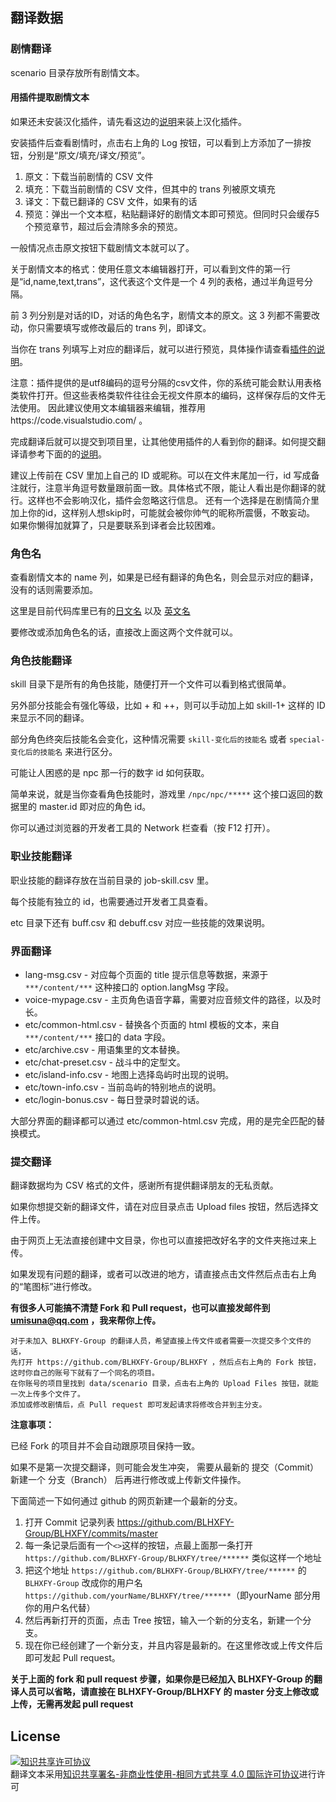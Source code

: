 ## 翻译数据

### 剧情翻译
scenario 目录存放所有剧情文本。

#### 用插件提取剧情文本
如果还未安装汉化插件，请先看这边的[说明](https://github.com/biuuu/BLHXFY/blob/master/src/README.md)来装上汉化插件。

安装插件后查看剧情时，点击右上角的 Log 按钮，可以看到上方添加了一排按钮，分别是“原文/填充/译文/预览”。

1. 原文：下载当前剧情的 CSV 文件
2. 填充：下载当前剧情的 CSV 文件，但其中的 trans 列被原文填充
3. 译文：下载已翻译的 CSV 文件，如果有的话
4. 预览：弹出一个文本框，粘贴翻译好的剧情文本即可预览。但同时只会缓存5个预览章节，超过后会清除多余的预览。

一般情况点击原文按钮下载剧情文本就可以了。

关于剧情文本的格式：使用任意文本编辑器打开，可以看到文件的第一行是“id,name,text,trans”，这代表这个文件是一个 4 列的表格，通过半角逗号分隔。

前 3 列分别是对话的ID，对话的角色名字，剧情文本的原文。这 3 列都不需要改动，你只需要填写或修改最后的 trans 列，即译文。

当你在 trans 列填写上对应的翻译后，就可以进行预览，具体操作请查看[插件的说明](https://github.com/biuuu/BLHXFY/blob/master/src/README.md)。

注意：插件提供的是utf8编码的逗号分隔的csv文件，你的系统可能会默认用表格类软件打开。但这些表格类软件往往会无视文件原本的编码，这样保存后的文件无法使用。
因此建议使用文本编辑器来编辑，推荐用https://code.visualstudio.com/ 。

完成翻译后就可以提交到项目里，让其他使用插件的人看到你的翻译。如何提交翻译请参考下面的的[说明](#提交翻译)。

  建议上传前在 CSV 里加上自己的 ID 或昵称。可以在文件末尾加一行，id 写成备注就行，注意半角逗号数量跟前面一致。具体格式不限，能让人看出是你翻译的就行。这样也不会影响汉化，插件会忽略这行信息。
  还有一个选择是在剧情简介里加上你的id，这样别人想skip时，可能就会被你帅气的昵称所震慑，不敢妄动。
  如果你懒得加就算了，只是要联系到译者会比较困难。

### 角色名
查看剧情文本的 name 列，如果是已经有翻译的角色名，则会显示对应的翻译，没有的话则需要添加。

这里是目前代码库里已有的[日文名](https://github.com/BLHXFY-Group/BLHXFY/blob/master/data/npc-name-jp.csv) 以及 [英文名](https://github.com/BLHXFY-Group/BLHXFY/blob/master/data/npc-name-en.csv)

要修改或添加角色名的话，直接改上面这两个文件就可以。

### 角色技能翻译
skill 目录下是所有的角色技能，随便打开一个文件可以看到格式很简单。

另外部分技能会有强化等级，比如 + 和 ++，则可以手动加上如 skill-1+ 这样的 ID 来显示不同的翻译。

部分角色终突后技能名会变化，这种情况需要 `skill-变化后的技能名` 或者 `special-变化后的技能名` 来进行区分。

可能让人困惑的是 npc 那一行的数字 id 如何获取。

简单来说，就是当你查看角色技能时，游戏里 `/npc/npc/*****` 这个接口返回的数据里的 master.id 即对应的角色 id。

你可以通过浏览器的开发者工具的 Network 栏查看（按 F12 打开）。

### 职业技能翻译
职业技能的翻译存放在当前目录的 job-skill.csv 里。

每个技能有独立的 id，也需要通过开发者工具查看。

etc 目录下还有 buff.csv 和 debuff.csv 对应一些技能的效果说明。

### 界面翻译

* lang-msg.csv - 对应每个页面的 title 提示信息等数据，来源于 `***/content/***` 这种接口的 option.langMsg 字段。
* voice-mypage.csv - 主页角色语音字幕，需要对应音频文件的路径，以及时长。
* etc/common-html.csv - 替换各个页面的 html 模板的文本，来自 `***/content/***` 接口的 data 字段。
* etc/archive.csv - 用语集里的文本替换。
* etc/chat-preset.csv - 战斗中的定型文。
* etc/island-info.csv - 地图上选择岛屿时出现的说明。
* etc/town-info.csv - 当前岛屿的特别地点的说明。
* etc/login-bonus.csv - 每日登录时碧说的话。

大部分界面的翻译都可以通过 etc/common-html.csv 完成，用的是完全匹配的替换模式。

### 提交翻译
翻译数据均为 CSV 格式的文件，感谢所有提供翻译朋友的无私贡献。

如果你想提交新的翻译文件，请在对应目录点击 Upload files 按钮，然后选择文件上传。

由于网页上无法直接创建中文目录，你也可以直接把改好名字的文件夹拖过来上传。

如果发现有问题的翻译，或者可以改进的地方，请直接点击文件然后点击右上角的“笔图标”进行修改。

**有很多人可能搞不清楚 Fork 和 Pull request，也可以直接发邮件到 umisuna@qq.com ，我来帮你上传。**

```
对于未加入 BLHXFY-Group 的翻译人员，希望直接上传文件或者需要一次提交多个文件的话，
先打开 https://github.com/BLHXFY-Group/BLHXFY ，然后点右上角的 Fork 按钮，这时你自己的账号下就有了一个同名的项目。
在你账号的项目里找到 data/scenario 目录，点击右上角的 Upload Files 按钮，就能一次上传多个文件了。
添加或修改剧情后，点 Pull request 即可发起请求将修改合并到主分支。
```

**注意事项：**

已经 Fork 的项目并不会自动跟原项目保持一致。

如果不是第一次提交翻译，则可能会发生冲突，
需要从最新的 提交（Commit） 新建一个 分支（Branch） 后再进行修改或上传新文件操作。

下面简述一下如何通过 github 的网页新建一个最新的分支。
1. 打开 Commit 记录列表 https://github.com/BLHXFY-Group/BLHXFY/commits/master
2. 每一条记录后面有一个`<>`这样的按钮，点最上面那一条打开 `https://github.com/BLHXFY-Group/BLHXFY/tree/******` 类似这样一个地址
3. 把这个地址 `https://github.com/BLHXFY-Group/BLHXFY/tree/******` 的 `BLHXFY-Group` 改成你的用户名 `https://github.com/yourName/BLHXFY/tree/******`（即yourName 部分用你的用户名代替）
4. 然后再新打开的页面，点击 Tree 按钮，输入一个新的分支名，新建一个分支。
5. 现在你已经创建了一个新分支，并且内容是最新的。在这里修改或上传文件后即可发起 Pull request。

**关于上面的 fork 和 pull request 步骤，如果你是已经加入 BLHXFY-Group 的翻译人员可以省略，请直接在 BLHXFY-Group/BLHXFY 的 master 分支上修改或上传，无需再发起 pull request**

## License
<a rel="license" href="http://creativecommons.org/licenses/by-nc-sa/4.0/"><img alt="知识共享许可协议" style="border-width:0" src="https://i.creativecommons.org/l/by-nc-sa/4.0/88x31.png" /></a><br />翻译文本采用<a rel="license" href="http://creativecommons.org/licenses/by-nc-sa/4.0/">知识共享署名-非商业性使用-相同方式共享 4.0 国际许可协议</a>进行许可
